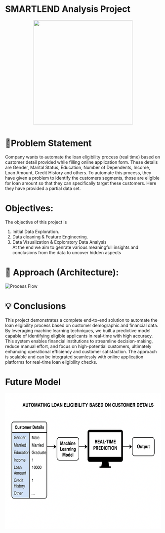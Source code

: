 
# SMARTLEND Analysis Project


<p align="center">
  <img src="[https://github.com/sujalgupta0008/smartlend/blob/main/images/SMARTLEND_Logo.jpg?raw=true](https://media.githubusercontent.com/media/sujalgupta0008/linkalyze/main/images/Linkalyze_logo.jpg)" width= "320" height="340">
</p>


# 📝Problem Statement

Company wants to automate the loan eligibility process (real time) based on customer detail provided while filling online application form. These details are Gender, Marital Status, Education, Number of Dependents, Income, Loan Amount, Credit History and others. To automate this process, they have given a problem to identify the customers segments, those are eligible for loan amount so that they can specifically target these customers. Here they have provided a partial data set.
# Objectives: 
The objective of this project is 
1. Initial Data Exploration.
2. Data cleaning & Feature Engineering.
3. Data Visualization & Exploratory Data Analysis<br>
At the end we aim to genrate various meaningfull insights and conclusions from the data to uncover hidden aspects


# 🎉 Approach (Architecture):
![Process Flow](https://user-images.githubusercontent.com/84115928/137479294-ccfa21f9-81e1-4de8-8f96-15ddefdec06e.JPG)


# 💡 Conclusions
This project demonstrates a complete end-to-end solution to automate the loan eligibility process based on customer demographic and financial data. By leveraging machine learning techniques, we built a predictive model capable of identifying eligible applicants in real-time with high accuracy. This system enables financial institutions to streamline decision-making, reduce manual effort, and focus on high-potential customers, ultimately enhancing operational efficiency and customer satisfaction. The approach is scalable and can be integrated seamlessly with online application platforms for real-time loan eligibility checks.

# Future Model



<p align="center">
  <img src="https://github.com/sujalgupta0008/smartlend/blob/main/images/Future_model.png?raw=true" width= "520" height="440">
</p>
